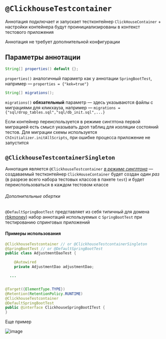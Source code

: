 # `@ClickhouseTestcontainer`

Аннотация подключает и запускает тестконтейнер `ClickHouseContainer` + настройки
контейнера будут проинициализированы в контекст тестового приложения

Аннотация не требует дополнительной конфигурации

## Параметры аннотации

```java
String[] properties() default {};
```

`properties()` аналогичный параметр как у аннотации `SpringBootTest`, например — `properties = {"kek=true"}`

```java
String[] migrations();
```

`migrations()` **обязательный** параметр — здесь указываются файлы с миграциями для кликхауза, например — `migrations = {"sql/drop_tables.sql","sql/db_init.sql",...}`

Если контейнер переиспользуется в режиме синглтона первой миграцией есть смысл указывать дроп таблиц для изоляции состояний тестов. Для миграции схемы используется `ChInitializer.initAllScripts`, при ошибке процесса приложение не запустится

## `@ClickhouseTestcontainerSingleton`

Аннотация является `@ClickhouseTestcontainer` [*в режиме синглтона*](https://ru.wikipedia.org/wiki/Одиночка_(шаблон_проектирования)) — создаваемый тестконтейнер `ClickHouseContainer` будет создан *один раз* (в разрезе всего набора тестовых классов в пакете `test`) и будет переиспользоваться в каждом тестовом классе

###### Дополнительные обертки

`@DefaultSpringBootTest` представляет из себя типичный для домена [rbkmoney](https://github.com/rbkmoney)) набор аннотаций используемых с `SpringBootTest` при тестированию спринговых приложений   

#### Примеры использования

```java
@ClickhouseTestcontainer // or @ClickhouseTestcontainerSingleton
@SpringBootTest // or @DefaultSpringBootTest
public class AdjustmentDaoTest {

    @Autowired
    private AdjustmentDao adjustmentDao;

  ...

```

```java

@Target({ElementType.TYPE})
@Retention(RetentionPolicy.RUNTIME)
@ClickhouseTestcontainer
@DefaultSpringBootTest
public @interface ClickhouseSpringBootITest {
}

```

Еще пример

![image](https://user-images.githubusercontent.com/19729841/127735823-3add1f4c-ede0-4bee-b328-458eabaa22ac.png)

